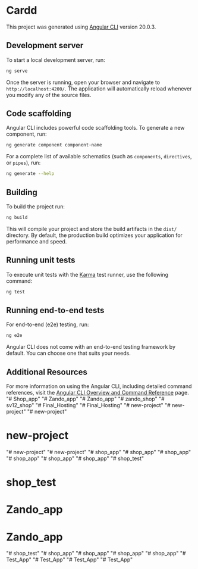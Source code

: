 # Cardd

This project was generated using [Angular CLI](https://github.com/angular/angular-cli) version 20.0.3.

## Development server

To start a local development server, run:

```bash
ng serve
```

Once the server is running, open your browser and navigate to `http://localhost:4200/`. The application will automatically reload whenever you modify any of the source files.

## Code scaffolding

Angular CLI includes powerful code scaffolding tools. To generate a new component, run:

```bash
ng generate component component-name
```

For a complete list of available schematics (such as `components`, `directives`, or `pipes`), run:

```bash
ng generate --help
```

## Building

To build the project run:

```bash
ng build
```

This will compile your project and store the build artifacts in the `dist/` directory. By default, the production build optimizes your application for performance and speed.

## Running unit tests

To execute unit tests with the [Karma](https://karma-runner.github.io) test runner, use the following command:

```bash
ng test
```

## Running end-to-end tests

For end-to-end (e2e) testing, run:

```bash
ng e2e
```

Angular CLI does not come with an end-to-end testing framework by default. You can choose one that suits your needs.

## Additional Resources

For more information on using the Angular CLI, including detailed command references, visit the [Angular CLI Overview and Command Reference](https://angular.dev/tools/cli) page.
"# Shop_app" 
"# Zando_app" 
"# Zando_app" 
"# zando_shop" 
"# sv12_shop" 
"# Final_Hosting" 
"# Final_Hosting" 
"# new-project" 
"# new-project" 
"# new-project" 
# new-project
"# new-project" 
"# new-project" 
"# shop_app" 
"# shop_app" 
"# shop_app" 
"# shop_app" 
"# shop_app" 
"# shop_app" 
"# shop_test" 
# shop_test
# Zando_app
# Zando_app
"# shop_test" 
"# shop_app" 
"# shop_app" 
"# shop_app" 
"# shop_app" 
"# Test_App" 
"# Test_App" 
"# Test_App" 
"# Test_App" 
